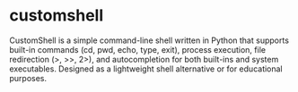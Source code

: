 # customshell
CustomShell is a simple command-line shell written in Python that supports built-in commands (cd, pwd, echo, type, exit), process execution, file redirection (>, >>, 2>), and autocompletion for both built-ins and system executables. Designed as a lightweight shell alternative or for educational purposes. 
